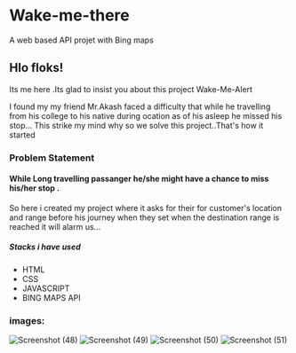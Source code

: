 # Wake-me-there
A web based API projet with Bing maps


## Hlo floks! 
Its me here .Its glad to insist you about this project Wake-Me-Alert

I found my my friend Mr.Akash faced a difficulty that while he travelling from his college to his native during ocation as of his asleep he missed his stop... This strike my mind why so we solve this project..That's how it started
### Problem Statement

#### While Long travelling passanger he/she might have a chance to miss his/her stop .

So here i created my project where it asks for their for customer's location and range before his journey when they set when the destination range is reached it will alarm us...

##### Stacks i have used

* HTML
* CSS
* JAVASCRIPT
* BING MAPS API

### images:


![Screenshot (48)](https://github.com/sakthiadhu452/Wake-me-there/assets/155182564/67b45e8d-7b77-456e-a08d-779eeff91adf)
![Screenshot (49)](https://github.com/sakthiadhu452/Wake-me-there/assets/155182564/1143f6ec-74d2-4e38-967a-04a7b9e1aee0)
![Screenshot (50)](https://github.com/sakthiadhu452/Wake-me-there/assets/155182564/2496ba22-2dc2-4630-9bd2-c03879f7040d)
![Screenshot (51)](https://github.com/sakthiadhu452/Wake-me-there/assets/155182564/ecd3fc57-7538-46ce-b22a-4d9bc2244dcc)
